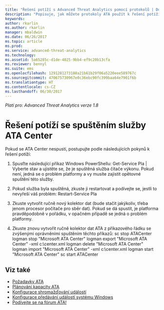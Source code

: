 ```yaml
---
title: "Řešení potíží s Advanced Threat Analytics pomocí protokolů | Dokumentace Microsoftu"
description: "Popisuje, jak můžete protokoly ATA použít k řešení potíží."
keywords: 
author: rkarlin
ms.author: rkarlin
manager: mbaldwin
ms.date: 06/26/2017
ms.topic: article
ms.prod: 
ms.service: advanced-threat-analytics
ms.technology: 
ms.assetid: 5a65285c-d1de-4025-9bb4-ef9c20b13cfa
ms.reviewer: bennyl
ms.suite: ems
ms.openlocfilehash: 1291281273188a21b61b29f06a5220eee589767c
ms.sourcegitcommit: 470675730967e0c36ebc90fc399baa64e7901f6b
ms.translationtype: HT
ms.contentlocale: cs-CZ
ms.lasthandoff: 06/30/2017
---
```

*Platí pro: Advanced Threat Analytics verze 1.8*



# Řešení potíží se spuštěním služby ATA Center
<a id="troubleshooting-ata-center-service-startup" class="xliff"></a>

Pokud se ATA Center nespustí, postupujte podle následujících pokynů k řešení potíží:

1.  Spusťte následující příkaz Windows PowerShellu: Get-Service Pla | Vyberte stav a ujistěte se, že je spuštěná služba čítače výkonu. Pokud není, jedná se o problém platformy a vy musíte zajistit opětovné spuštění této služby.
2.  Pokud služba byla spuštěná, zkuste ji restartovat a podívejte se, jestli to nevyřeší váš problém: Restart-Service Pla
3.  Zkuste vytvořit ručně nový kolektor dat (bude stačit jakýkoliv, třeba jenom procesor počítače pro sběr dat).
Pokud se dá spustit, je platforma pravděpodobně v pořádku, v opačném případě se jedná o problém platformy.

4.  Zkuste znovu vytvořit ručně kolektor dat ATA z příkazového řádku se zvýšenými oprávněními spuštěním těchto příkazů: sc stop ATACenter logman stop "Microsoft ATA Center" logman export "Microsoft ATA Center" -xml c:\center.xml logman delete "Microsoft ATA Center" logman import "Microsoft ATA Center" -xml c:\center.xml logman start "Microsoft ATA Center" sc start ATACenter



## Viz také
<a id="see-also" class="xliff"></a>
- [Požadavky ATA](ata-prerequisites.md)
- [Plánování kapacity ATA](ata-capacity-planning.md)
- [Konfigurace shromažďování událostí](configure-event-collection.md)
- [Konfigurace předávání událostí systému Windows](configure-event-collection.md#configuring-windows-event-forwarding)
- [Podívejte se na fórum ATA!](https://social.technet.microsoft.com/Forums/security/home?forum=mata)
